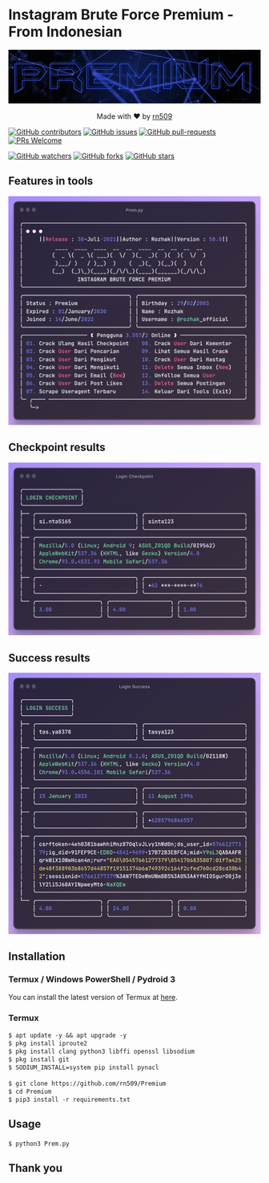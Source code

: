 # Instagram Brute Force Premium - From Indonesian
<p align="center"><img src="Data/Images/Prem.jpg"/></p>
<p align="center">Made with ❤️ by <a href="https://github.com/rn509">rn509</a></p>

[![GitHub contributors](https://img.shields.io/github/contributors/rn509/Premium.svg)](https://GitHub.com/rn509/Premium/graphs/contributors/)
[![GitHub issues](https://img.shields.io/github/issues/rn509/Premium.svg)](https://GitHub.com/rn509/Premium/issues/)
[![GitHub pull-requests](https://img.shields.io/github/issues-pr/rn509/Premium.svg)](https://GitHub.com/rn509/Premium/pulls/)
[![PRs Welcome](https://img.shields.io/badge/PRs-welcome-brightgreen.svg?style=flat-square)](http://makeapullrequest.com)

[![GitHub watchers](https://img.shields.io/github/watchers/rn509/Premium.svg?style=social&label=Watch)](https://GitHub.com/rn509/Premium/watchers/)
[![GitHub forks](https://img.shields.io/github/forks/rn509/Premium.svg?style=social&label=Fork)](https://GitHub.com/rn509/Premium/network/)
[![GitHub stars](https://img.shields.io/github/stars/rn509/Premium.svg?style=social&label=Star)](https://GitHub.com/rn509/Premium/stargazers/)

## Features in tools
<p align="center"><img src="Data/Images/Features.png"/></p>

## Checkpoint results
<p align="center"><img src="Data/Images/Checkpoint.png"/></p>

## Success results
<p align="center"><img src="Data/Images/Success.png"/></p>

## Installation
### Termux / Windows PowerShell / Pydroid 3

You can install the latest version of Termux at [here](https://f-droid.org/repo/com.termux_118.apk).

### Termux

    $ apt update -y && apt upgrade -y
    $ pkg install iproute2
    $ pkg install clang python3 libffi openssl libsodium
    $ pkg install git
    $ SODIUM_INSTALL=system pip install pynacl

    $ git clone https://github.com/rn509/Premium
    $ cd Premium
    $ pip3 install -r requirements.txt

## Usage

    $ python3 Prem.py

## Thank you
